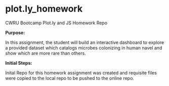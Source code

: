 # plot.ly_homework

CWRU Bootcamp Plot.ly and JS Homework Repo

**Purpose:**

In this assignment, the student will build an interactive dashboard to explore a provided dataset which catalogs microbes colonizing in human navel and show which are more rare than others.

**Initial Steps:**

Inital Repo for this homework assignment was created and requisite files were copied to the local repo to be pushed to the online repo.
